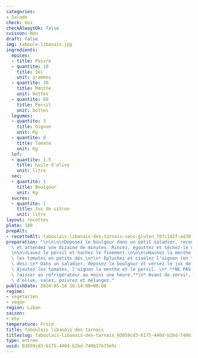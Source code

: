 ```yaml
---
categories:
- Salade
check: Oui
checkAlwaysOk: false
cuisson: Non
draft: false
img: taboule-libanais.jpg
ingredients:
  epices:
  - title: Poivre
  - quantite: 10
    title: Sel
    unit: grammes
  - quantite: 30
    title: Menthe
    unit: bottes
  - quantite: 60
    title: Persil
    unit: bottes
  legumes:
  - quantite: 3
    title: Oignon
    unit: Kg
  - quantite: 8
    title: Tomate
    unit: Kg
  lof:
  - quantite: 1.5
    title: huile d'olive
    unit: litre
  sec:
  - quantite: 1
    title: Boulgour
    unit: Kg
  sucres:
  - quantite: 1
    title: Jus de citron
    unit: litre
layout: recettes
plate: 180
prepAlt:
- recetteAlt: taboulais-libanais-des-tarnais-sans-gluten_787c142f-ad30-44b6-b31e-cd5e28b37a8e
preparation: "\n\n\n\nDéposez le boulgour dans un petit saladier, recouvrez d'eau\
  \ et attendez une dizaine de minutes. Rincez, égouttez et séchez-le dans un torchon.\n\
  \n\n\nLavez le persil et hachez le finement.\n\n\n\nHachez la menthe.\n\n\n\n* Coupez\
  \ les tomates en petits dés.\n*\n* Epluchez et ciselez l'oignon (en tous petits\
  \ dés).\n* Dans un saladier, déposez le boulgour et versez le jus de citron.\n*\
  \ Ajoutez les tomates, l'oignon la menthe et le persil. \n* **NE PAS MELANGER et\
  \ laisser au réfrigérateur au moins une heure.**\n* Avant de servir, versez l'huile\
  \ d'olive, salez, poivrez et mélangez."
publishDate: 2024-05-18 16:14:00+00:00
regime:
- vegetarien
- vegan
region: Liban
saison:
- ete
temperature: Froid
title: Taboulais libanais des tarnais
titleslug: taboulais-libanais-des-tarnais_03059cd3-6175-440d-b2bd-740b17673e9c
type: entree
uuid: 03059cd3-6175-440d-b2bd-740b17673e9c
---
```

